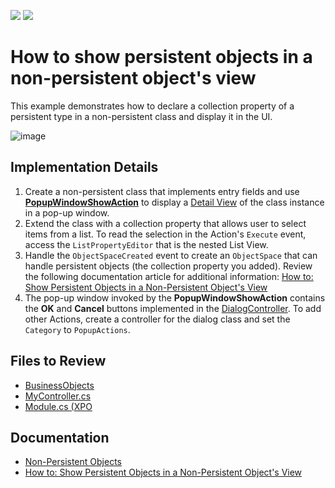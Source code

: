 <!-- default badges list -->
[![](https://img.shields.io/badge/Open_in_DevExpress_Support_Center-FF7200?style=flat-square&logo=DevExpress&logoColor=white)](https://supportcenter.devexpress.com/ticket/details/E5067)
[![](https://img.shields.io/badge/📖_How_to_use_DevExpress_Examples-e9f6fc?style=flat-square)](https://docs.devexpress.com/GeneralInformation/403183)
<!-- default badges end -->

# How to show persistent objects in a non-persistent object's view

This example demonstrates how to declare a collection property of a persistent type in a non-persistent class and display it in the UI.

![image](https://user-images.githubusercontent.com/14300209/229573300-ecc21bd7-51e2-4cd9-bf34-cc6c73622efb.png)

## Implementation Details
1. Create a non-persistent class that implements entry fields and use [**PopupWindowShowAction**](https://docs.devexpress.com/eXpressAppFramework/402158/getting-started/in-depth-tutorial-blazor/add-actions-menu-commands/add-an-action-that-displays-a-pop-up-window) to display a [Detail View](https://docs.devexpress.com/eXpressAppFramework/DevExpress.ExpressApp.DetailView) of the class instance in a pop-up window.
2. Extend the class with a collection property that allows user to select items from a list. To read the selection in the Action's `Execute` event, access the `ListPropertyEditor` that is the nested List View.
3. Handle the `ObjectSpaceCreated` event to create an `ObjectSpace` that can handle persistent objects (the collection property you added). Review the following documentation article for additional information: [How to: Show Persistent Objects in a Non-Persistent Object's View](https://docs.devexpress.com/eXpressAppFramework/116106/business-model-design-orm/non-persistent-objects/how-to-show-persistent-objects-in-a-non-persistent-objects-view)
4. The pop-up window invoked by the **PopupWindowShowAction** contains the **OK** and **Cancel** buttons implemented in the [DialogController](https://docs.devexpress.com/eXpressAppFramework/DevExpress.ExpressApp.SystemModule.DialogController). To add other Actions, create a controller for the dialog class and set the `Category` to `PopupActions`.</p>

## Files to Review

* [BusinessObjects](./CS/EFCore/ComplexDialogEF/ComplexDialogEF.Module/BusinessObjects)
* [MyController.cs](./CS/EFCore/ComplexDialogEF/ComplexDialogEF.Module/Controllers/MyController.cs)
* [Module.cs (XPO](./CS/EFCore/ComplexDialogEF/ComplexDialogEF.Module/Module.cs)
 

## Documentation

* [Non-Persistent Objects](https://docs.devexpress.com/eXpressAppFramework/116516/business-model-design-orm/non-persistent-objects)
* [How to: Show Persistent Objects in a Non-Persistent Object's View](https://docs.devexpress.com/eXpressAppFramework/116106/business-model-design-orm/non-persistent-objects/how-to-show-persistent-objects-in-a-non-persistent-objects-view)
